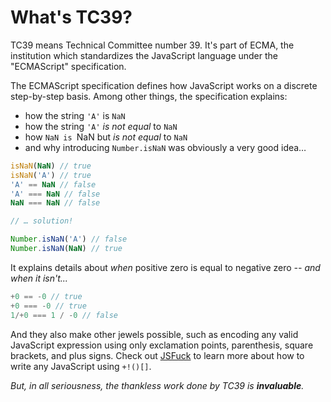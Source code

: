 # What's TC39?

TC39 means Technical Committee number 39. It's part of ECMA, the institution which standardizes the JavaScript language under the "ECMAScript" specification.

The ECMAScript specification defines how JavaScript works on a discrete step-by-step basis. Among other things, the specification explains:

- how the string `'A'` is `NaN`
- how the string `'A'` _is not equal_ to `NaN`
- how `NaN is `NaN but _is not equal_ to `NaN`
- and why introducing `Number.isNaN` was obviously a very good idea…

```js
isNaN(NaN) // true
isNaN('A') // true
'A' == NaN // false
'A' === NaN // false
NaN === NaN // false

// … solution!

Number.isNaN('A') // false
Number.isNaN(NaN) // true
```

It explains details about *when* positive zero is equal to negative zero _-- and when it isn't..._

```js
+0 == -0 // true
+0 === -0 // true
1/+0 === 1 / -0 // false
```

And they also make other jewels possible, such as encoding any valid JavaScript expression using only exclamation points, parenthesis, square brackets, and plus signs. Check out [JSFuck][jsf] to learn more about how to write any JavaScript using `+!()[]`.

*But, in all seriousness, the thankless work done by TC39 is **invaluable**.*

[jsf]: http://jsfuck.com
